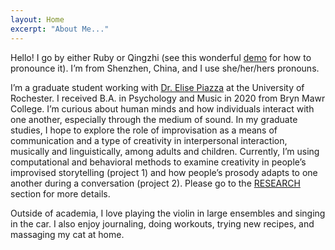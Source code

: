 ```yaml
---
layout: Home
excerpt: "About Me..."
---
```


Hello! I go by either Ruby or Qingzhi (see this wonderful [demo](https://www.chinesenamesinenglish.com/wiki/Qingzhi) for how to pronounce it). I’m from Shenzhen, China, and I use she/her/hers pronouns.

I’m a graduate student working with [Dr. Elise Piazza](https://www.piazzalab.com/) at the University of Rochester. I received B.A. in Psychology and Music in 2020 from Bryn Mawr College. I’m curious about human minds and how individuals interact with one another, especially through the medium of sound. In my graduate studies, I hope to explore the role of improvisation as a means of communication and a type of creativity in interpersonal interaction, musically and linguistically, among adults and children. Currently, I’m using computational and behavioral methods to examine creativity in people’s improvised storytelling (project 1) and how people’s prosody adapts to one another during a conversation (project 2). Please go to the [RESEARCH](/research) section for more details.

Outside of academia, I love playing the violin in large ensembles and singing in the car. I also enjoy journaling, doing workouts, trying new recipes, and massaging my cat at home.
